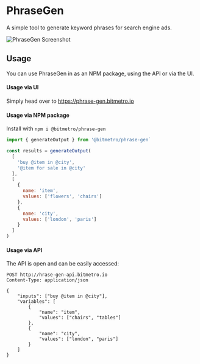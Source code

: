 # PhraseGen

A simple tool to generate keyword phrases for search engine ads.

![PhraseGen Screenshot](https://i.imgur.com/UIIM1qH.png)

## Usage

You can use PhraseGen in as an NPM package, using the API or via the UI.

#### Usage via UI

Simply head over to https://phrase-gen.bitmetro.io

#### Usage via NPM package

Install with `npm i @bitmetro/phrase-gen`

```js
import { generateOutput } from '@bitmetro/phrase-gen`

const results = generateOutput(
  [
    'buy @item in @city',
    '@item for sale in @city'
  ],
  [
    {
      name: 'item',
      values: ['flowers', 'chairs']
    },
    {
      name: 'city',
      values: ['london', 'paris']
    }
  ]
)
```

#### Usage via API

The API is open and can be easily accessed:
```http
POST http://hrase-gen-api.bitmetro.io
Content-Type: application/json

{
    "inputs": ["buy @item in @city"],
    "variables": [
        {
            "name": "item",
            "values": ["chairs", "tables"]
        },
        {
            "name": "city",
            "values": ["london", "paris"]
        }
    ]
}
```
